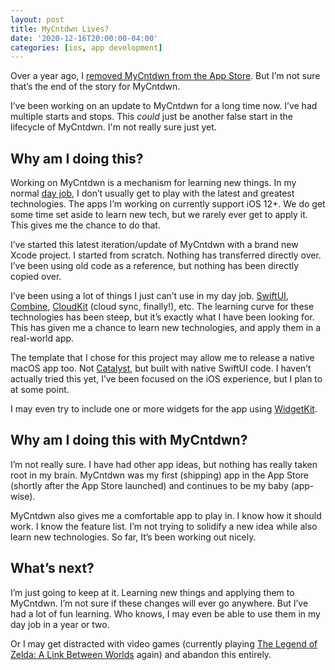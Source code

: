 ```yaml
---
layout: post
title: MyCntdwn Lives?
date: '2020-12-16T20:00:00-04:00'
categories: [ios, app development]
---
```


Over a year ago, I [removed MyCntdwn from the App Store](https://ryan.grier.co/2019/10/22/sad-day/). But I’m not sure that’s the end of the story for MyCntdwn.  

I’ve been working on an update to MyCntdwn for a long time now. I’ve had multiple starts and stops. This _could_ just be another false start in the lifecycle of MyCntdwn. I'm not really sure just yet. 

## Why am I doing this? 

Working on MyCntdwn is a mechanism for learning new things. In my normal [day job](https://www.linkedin.com/in/rwgrier/), I don’t usually get to play with the latest and greatest technologies. The apps I’m working on currently support iOS 12+. We do get some time set aside to learn new tech, but we rarely ever get to apply it. This gives me the chance to do that. 

I’ve started this latest iteration/update of MyCntdwn with a brand new Xcode project. I started from scratch. Nothing has transferred directly over. I’ve been using old code as a reference, but nothing has been directly copied over. 

I’ve been using a lot of things I just can’t use in my day job. [SwiftUI](https://developer.apple.com/xcode/swiftui/), [Combine](https://developer.apple.com/documentation/combine), [CloudKit](https://developer.apple.com/icloud/cloudkit/) (cloud sync, finally!), etc. The learning curve for these technologies has been steep, but it’s exactly what I have been looking for. This has given me a chance to learn new technologies, and apply them in a real-world app. 

The template that I chose for this project may allow me to release a native macOS app too. Not [Catalyst](https://developer.apple.com/mac-catalyst/), but built with native SwiftUI code. I haven’t actually tried this yet, I’ve been focused on the iOS experience, but I plan to at some point. 

I may even try to include one or more widgets for the app using [WidgetKit](https://developer.apple.com/widgets/). 

## Why am I doing this with MyCntdwn? 

I’m not really sure. I have had other app ideas, but nothing has really taken root in my brain. MyCntdwn was my first (shipping) app in the App Store (shortly after the App Store launched) and continues to be my baby (app-wise). 

MyCntdwn also gives me a comfortable app to play in. I know how it should work. I know the feature list. I’m not trying to solidify a new idea while also learn new technologies. So far, It’s been working out nicely. 

## What’s next?
I’m just going to keep at it. Learning new things and applying them to MyCntdwn. I’m not sure if these changes will ever go anywhere. But I’ve had a lot of fun learning. Who knows, I may even be able to use them in my day job in a year or two. 

Or I may get distracted with video games (currently playing [The Legend of Zelda: A Link Between Worlds](https://www.nintendo.com/games/detail/the-legend-of-zelda-a-link-between-worlds-3ds/) again) and abandon this entirely. 

